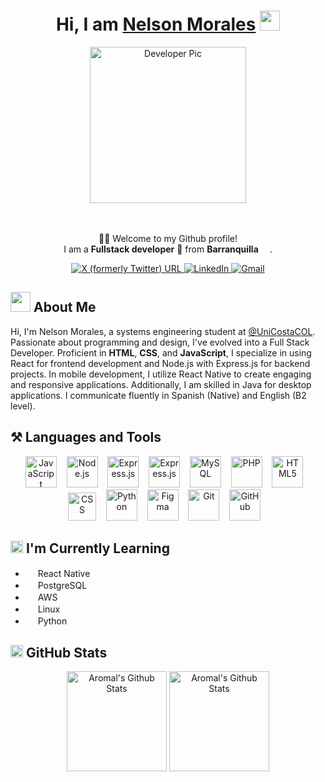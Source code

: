 <div align="center">
    <h1>Hi, I am <a href="https://nelson-portfolio-seven.vercel.app/" target="_blank">Nelson Morales</a> <img src="https://media.giphy.com/media/hvRJCLFzcasrR4ia7z/giphy.gif" width="32"></h1>
    <div>
         <img alt="Developer Pic" src="https://i.ibb.co/nB0XVZh/Me.png" alt = "Ilustación de mí" width="250"/>
    </div>
    <br/>
    <br>
    <p>🙏🏻 Welcome to my Github profile!<br />
        I am a <b>Fullstack developer</b> 📌 from <b>Barranquilla</b> <img src="https://images.emojiterra.com/google/noto-emoji/unicode-15.1/color/512px/1f1e8-1f1f4.png" width="14" />.</p>
    <div>
        <a href="https://twitter.com/Cmrales26" target="_blank">
            <img alt="X (formerly Twitter) URL" src="https://img.shields.io/twitter/url?url=https%3A%2F%2Ftwitter.com%2FCmrales26&style=for-the-badge&logo=X&logoColor=%23FFF&label=twitter&labelColor=%23000&color=%23000">
        </a>
        <a href="https://www.linkedin.com/in/Cmrales26" target="_blank">
            <img alt="LinkedIn" src="https://img.shields.io/badge/linkedin-%230077B5.svg?&style=for-the-badge&logo=linkedin&logoColor=white" />
        </a>
        <a href="mailto:camilomorales2615@gmail.com" target="_blank">
            <img alt="Gmail" src="https://img.shields.io/badge/-Gmail-D14836?style=for-the-badge&logo=Gmail&logoColor=white" />
        </a>
    </div>
</div>

<div>
    <h2> <img src="https://slackmojis.com/emojis/52109-hello/download" width = "32"> About Me </h2>
    <p>Hi, I'm Nelson Morales, a systems engineering student at <a href="https://twitter.com/UniCostaCOL" target="_blank">@UniCostaCOL</a>. Passionate about programming and design, I've evolved into a Full Stack Developer. Proficient in <b>HTML</b>, <b>CSS</b>, and  <b>JavaScript</b>, I specialize in using React for frontend development and Node.js with Express.js for backend projects. In mobile development, I utilize React Native to create engaging and responsive applications. Additionally, I am skilled in Java for desktop applications. I communicate fluently in Spanish (Native) and English (B2 level).</p>
</div>

<div>
    <h2> ⚒️ Languages and Tools</h2>
    <p align="center" gap="20">
        <img src="https://slackmojis.com/emojis/151-javascript/download" width="50"  alt="JavaScript"/>&nbsp;&nbsp;&nbsp;
        <img src="https://slackmojis.com/emojis/4425-nodejs/download" width="50"  alt="Node.js"/>&nbsp;&nbsp;&nbsp;
        <img src="https://slackmojis.com/emojis/1539-express/download" width="50"  alt="Express.js"/>&nbsp;&nbsp;&nbsp;
        <img src="https://slackmojis.com/emojis/1161-react/download" width="50"  alt="Express.js"/>&nbsp;&nbsp;&nbsp;
        <img src="https://slackmojis.com/emojis/4439-mysql/download" width="50"  alt="MySQL"/>&nbsp;&nbsp;&nbsp;
        <img src="https://slackmojis.com/emojis/130-php/download" width="50"  alt="PHP"/>&nbsp;&nbsp;&nbsp;
        <img src="https://slackmojis.com/emojis/719-html5/download" width="50"  alt="HTML5"/>&nbsp;&nbsp;&nbsp;
        <img src="https://upload.wikimedia.org/wikipedia/commons/d/d5/CSS3_logo_and_wordmark.svg" alt="CSS" width="45"  alt="CSS3"/>&nbsp;&nbsp;&nbsp;
        <img src="https://slackmojis.com/emojis/32-python/download" width="50"  alt="Python"/>&nbsp;&nbsp;&nbsp;
        <img src="https://slackmojis.com/emojis/8322-figma/download" width="50"  alt="Figma"/>&nbsp;&nbsp;&nbsp;
        <img src="https://slackmojis.com/emojis/7685-git/download" width="50"  alt="Git"/>&nbsp;&nbsp;&nbsp;
        <img src="https://slackmojis.com/emojis/8712-github/download" width="50" alt="GitHub"/>&nbsp;&nbsp;&nbsp;
    </p>
</div>

<div>
    <h2> <img src="https://slackmojis.com/emojis/57723-learning/download" width = "20">  I'm Currently Learning </h2>
    <ul>
        <li><img src="https://slackmojis.com/emojis/1161-react/download" width ="16"/>  React Native</li>
        <li> <img src="https://slackmojis.com/emojis/198-postgresql/download" width ="16"/> PostgreSQL</li>
        <li><img src="https://slackmojis.com/emojis/2988-aws/download" width ="16" /> AWS</li>
        <li><img src="https://slackmojis.com/emojis/9611-linux/download" width ="16"/> Linux</li>
        <li><img src="https://slackmojis.com/emojis/32-python/download" width ="16"/> Python</li>
    </ul>
</div>

<div>
    <h2>
        <img src="https://slackmojis.com/emojis/626-github_octocat/download" width="20"> GitHub Stats
    </h2>
    <p align="center">
        <img height="160" alt="Aromal's Github Stats"
            src="https://github-readme-stats.vercel.app/api?username=cmrales26&show_icons=true&hide_border=true&theme=dark&count_private=true" />
        <img alt="Aromal's Github Stats" height="160"
            src="https://github-readme-stats.vercel.app/api/top-langs/?username=cmrales26&hide=assembly&hide_border=true&layout=compact&theme=dark" />
    </p>
</div>
